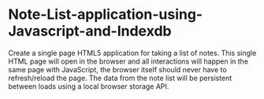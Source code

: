 # Note-List-application-using-Javascript-and-Indexdb
Create a single page HTML5 application for taking a list of notes. This single HTML page will open in the browser and all interactions will happen in the same page with JavaScript, the browser itself should never have to refresh/reload the page. The data from the note list will be persistent between loads using a local browser storage API.
